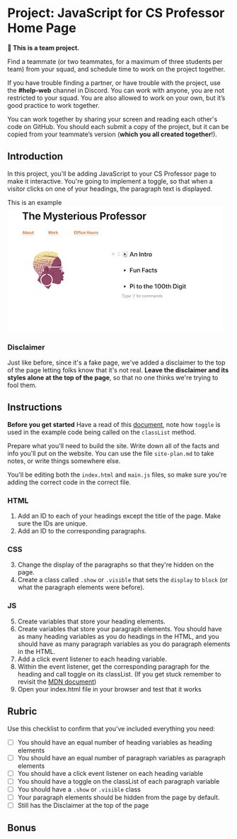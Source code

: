 # Project: JavaScript for CS Professor Home Page

<aside>

**👥 This is a team project.**

Find a teammate (or two teammates, for a maximum of three students per team) from your squad, and schedule time to work on the project together.

If you have trouble finding a partner, or have trouble with the project, use the **#help-web** channel in Discord. You can work with anyone, you are not restricted to your squad. You are also allowed to work on your own, but it’s good practice to work together.

You can work together by sharing your screen and reading each other's code on GitHub. You should each submit a copy of the project, but it can be copied from your teammate’s version (**which you all created together**!).

</aside>

## Introduction

In this project, you'll be adding JavaScript to your CS Professor page to make it interactive. You're going to implement a toggle, so that when a visitor clicks on one of your headings, the paragraph text is displayed.

This is an example
![toggle example](kibo-js-toggle-demo_large.gif)

### Disclaimer

Just like before, since it's a fake page, we've added a disclaimer to the top of the page letting folks know that it's not real. **Leave the disclaimer and its styles alone at the top of the page**, so that no one thinks we're trying to fool them.

## Instructions

**Before you get started**
Have a read of this [document](https://developer.mozilla.org/en-US/docs/Web/API/Element/classList), note how `toggle` is used in the example code being called on the `classList` method.

Prepare what you'll need to build the site. Write down all of the facts and info you'll put on the website. You can use the file `site-plan.md` to take notes, or write things somewhere else.

You'll be editing both the `index.html` and `main.js` files, so make sure you're adding the correct code in the correct file.

### HTML
1. Add an ID to each of your headings except the title of the page. Make sure the IDs are unique.
2. Add an ID to the corresponding paragraphs.

### CSS
3. Change the display of the paragraphs so that they're hidden on the page.
4. Create a class called `.show` or `.visible` that sets the `display` to `block` (or what the paragraph elements were before).

### JS
5. Create variables that store your heading elements.
6. Create variables that store your paragraph elements.
You should have as many heading variables as you do headings in the HTML, and you should have as many paragraph variables as you do paragraph elements in the HTML.
7. Add a click event listener to each heading variable.
8. Within the event listener, get the corresponding paragraph for the heading and call toggle on its classList. (If you get stuck remember to revisit the [MDN document](https://developer.mozilla.org/en-US/docs/Web/API/Element/classList))
9. Open your index.html file in your browser and test that it works

## Rubric

Use this checklist to confirm that you've included everything you need:

- [ ] You should have an equal number of heading variables as heading elements
- [ ] You should have an equal number of paragraph variables as paragraph elements
- [ ] You should have a click event listener on each heading variable
- [ ] You should have a toggle on the classList of each paragraph variable
- [ ] You should have a `.show` or `.visible` class
- [ ] Your paragraph elements should be hidden from the page by default.
- [ ] Still has the Disclaimer at the top of the page

## Bonus
